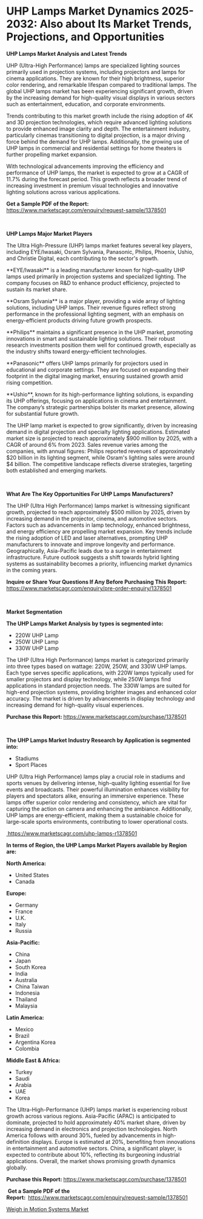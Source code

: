 <p><h1>UHP Lamps Market Dynamics 2025-2032: Also about Its Market Trends, Projections, and Opportunities</h1></p><p><strong>UHP Lamps Market Analysis and Latest Trends</strong></p>
<p><p>UHP (Ultra-High Performance) lamps are specialized lighting sources primarily used in projection systems, including projectors and lamps for cinema applications. They are known for their high brightness, superior color rendering, and remarkable lifespan compared to traditional lamps. The global UHP lamps market has been experiencing significant growth, driven by the increasing demand for high-quality visual displays in various sectors such as entertainment, education, and corporate environments.</p><p>Trends contributing to this market growth include the rising adoption of 4K and 3D projection technologies, which require advanced lighting solutions to provide enhanced image clarity and depth. The entertainment industry, particularly cinemas transitioning to digital projection, is a major driving force behind the demand for UHP lamps. Additionally, the growing use of UHP lamps in commercial and residential settings for home theaters is further propelling market expansion.</p><p>With technological advancements improving the efficiency and performance of UHP lamps, the market is expected to grow at a CAGR of 11.7% during the forecast period. This growth reflects a broader trend of increasing investment in premium visual technologies and innovative lighting solutions across various applications.</p></p>
<p><strong>Get a Sample PDF of the Report:&nbsp;</strong> <a href="https://www.marketscagr.com/enquiry/request-sample/1378501?utm_campaign=3440&utm_medium=2&utm_source=Github&utm_content=ia&utm_term=08042025&utm_id=uhp-lamps">https://www.marketscagr.com/enquiry/request-sample/1378501</a></p>
<p>&nbsp;</p>
<p><strong>UHP Lamps Major Market Players</strong></p>
<p><p>The Ultra High-Pressure (UHP) lamps market features several key players, including EYE/Iwasaki, Osram Sylvania, Panasonic, Philips, Phoenix, Ushio, and Christie Digital, each contributing to the sector's growth. </p><p>**EYE/Iwasaki** is a leading manufacturer known for high-quality UHP lamps used primarily in projection systems and specialized lighting. The company focuses on R&D to enhance product efficiency, projected to sustain its market share.</p><p>**Osram Sylvania** is a major player, providing a wide array of lighting solutions, including UHP lamps. Their revenue figures reflect strong performance in the professional lighting segment, with an emphasis on energy-efficient products driving future growth prospects.</p><p>**Philips** maintains a significant presence in the UHP market, promoting innovations in smart and sustainable lighting solutions. Their robust research investments position them well for continued growth, especially as the industry shifts toward energy-efficient technologies.</p><p>**Panasonic** offers UHP lamps primarily for projectors used in educational and corporate settings. They are focused on expanding their footprint in the digital imaging market, ensuring sustained growth amid rising competition.</p><p>**Ushio**, known for its high-performance lighting solutions, is expanding its UHP offerings, focusing on applications in cinema and entertainment. The company’s strategic partnerships bolster its market presence, allowing for substantial future growth.</p><p>The UHP lamp market is expected to grow significantly, driven by increasing demand in digital projection and specialty lighting applications. Estimated market size is projected to reach approximately $900 million by 2025, with a CAGR of around 6% from 2023. Sales revenue varies among the companies, with annual figures: Philips reported revenues of approximately $20 billion in its lighting segment, while Osram's lighting sales were around $4 billion. The competitive landscape reflects diverse strategies, targeting both established and emerging markets.</p></p>
<p>&nbsp;</p>
<p><strong>What Are The Key Opportunities For UHP Lamps Manufacturers?</strong></p>
<p><p>The UHP (Ultra High Performance) lamps market is witnessing significant growth, projected to reach approximately $500 million by 2025, driven by increasing demand in the projector, cinema, and automotive sectors. Factors such as advancements in lamp technology, enhanced brightness, and energy efficiency are propelling market expansion. Key trends include the rising adoption of LED and laser alternatives, prompting UHP manufacturers to innovate and improve longevity and performance. Geographically, Asia-Pacific leads due to a surge in entertainment infrastructure. Future outlook suggests a shift towards hybrid lighting systems as sustainability becomes a priority, influencing market dynamics in the coming years.</p></p>
<p><strong>Inquire or Share Your Questions If Any Before Purchasing This Report:</strong> <a href="https://www.marketscagr.com/enquiry/pre-order-enquiry/1378501?utm_campaign=3440&utm_medium=2&utm_source=Github&utm_content=ia&utm_term=08042025&utm_id=uhp-lamps">https://www.marketscagr.com/enquiry/pre-order-enquiry/1378501</a></p>
<p>&nbsp;</p>
<p><strong>Market Segmentation</strong></p>
<p><strong>The UHP Lamps Market Analysis by types is segmented into:</strong></p>
<p><ul><li>220W UHP Lamp</li><li>250W UHP Lamp</li><li>330W UHP Lamp</li></ul></p>
<p><p>The UHP (Ultra High Performance) lamps market is categorized primarily into three types based on wattage: 220W, 250W, and 330W UHP lamps. Each type serves specific applications, with 220W lamps typically used for smaller projectors and display technology, while 250W lamps find applications in standard projection needs. The 330W lamps are suited for high-end projection systems, providing brighter images and enhanced color accuracy. The market is driven by advancements in display technology and increasing demand for high-quality visual experiences.</p></p>
<p><strong>Purchase this Report:&nbsp;</strong><a href="https://www.marketscagr.com/purchase/1378501?utm_campaign=3440&utm_medium=2&utm_source=Github&utm_content=ia&utm_term=08042025&utm_id=uhp-lamps">https://www.marketscagr.com/purchase/1378501</a></p>
<p>&nbsp;</p>
<p><strong>The UHP Lamps Market Industry Research by Application is segmented into:</strong></p>
<p><ul><li>Stadiums</li><li>Sport Places</li></ul></p>
<p><p>UHP (Ultra High Performance) lamps play a crucial role in stadiums and sports venues by delivering intense, high-quality lighting essential for live events and broadcasts. Their powerful illumination enhances visibility for players and spectators alike, ensuring an immersive experience. These lamps offer superior color rendering and consistency, which are vital for capturing the action on camera and enhancing the ambiance. Additionally, UHP lamps are energy-efficient, making them a sustainable choice for large-scale sports environments, contributing to lower operational costs.</p></p>
<p><a href="https://www.marketscagr.com/uhp-lamps-r1378501?utm_campaign=3440&utm_medium=2&utm_source=Github&utm_content=ia&utm_term=08042025&utm_id=uhp-lamps">&nbsp;https://www.marketscagr.com/uhp-lamps-r1378501</a></p>
<p><strong>In terms of Region, the UHP Lamps Market Players available by Region are:</strong></p>
<p>
    <p> <strong> North America: </strong>
        <ul>
            <li>United States</li>
            <li>Canada</li>
        </ul>
        </p> 
    <p> <strong> Europe: </strong>
        <ul>
            <li>Germany</li>
            <li>France</li>
            <li>U.K.</li>
            <li>Italy</li>
            <li>Russia</li>
        </ul>
        </p> 
    <p> <strong> Asia-Pacific: </strong>
        <ul>
            <li>China</li>
            <li>Japan</li>
            <li>South Korea</li>
            <li>India</li>
            <li>Australia</li>
            <li>China Taiwan</li>
            <li>Indonesia</li>
            <li>Thailand</li>
            <li>Malaysia</li>
        </ul>
        </p> 
    <p> <strong> Latin America: </strong>
        <ul>
            <li>Mexico</li>
            <li>Brazil</li>
            <li>Argentina Korea</li>
            <li>Colombia</li>
        </ul>
        </p> 
    <p> <strong> Middle East & Africa: </strong>
        <ul>
            <li>Turkey</li>
            <li>Saudi</li>
            <li>Arabia</li>
            <li>UAE</li>
            <li>Korea</li>
        </ul>
    </p>
    </p>
<p><p>The Ultra-High-Performance (UHP) lamps market is experiencing robust growth across various regions. Asia-Pacific (APAC) is anticipated to dominate, projected to hold approximately 40% market share, driven by increasing demand in electronics and projection technologies. North America follows with around 30%, fueled by advancements in high-definition displays. Europe is estimated at 20%, benefiting from innovations in entertainment and automotive sectors. China, a significant player, is expected to contribute about 10%, reflecting its burgeoning industrial applications. Overall, the market shows promising growth dynamics globally.</p></p>
<p><strong>Purchase this Report: </strong><a href="https://www.marketscagr.com/purchase/1378501?utm_campaign=3440&utm_medium=2&utm_source=Github&utm_content=ia&utm_term=08042025&utm_id=uhp-lamps">https://www.marketscagr.com/purchase/1378501</a></p>
<p>&nbsp;<strong>Get a Sample PDF of the Report:&nbsp;&nbsp;</strong><a href="https://www.marketscagr.com/enquiry/request-sample/1378501?utm_campaign=3440&utm_medium=2&utm_source=Github&utm_content=ia&utm_term=08042025&utm_id=uhp-lamps">https://www.marketscagr.com/enquiry/request-sample/1378501</a></p>
<p><strong></strong></p>
<p><p><a href="https://github.com/wyettillesr4/Market-Research-Report-List-1/blob/main/weigh-in-motion-systems-market.md?utm_campaign=3440&utm_medium=2&utm_source=Github&utm_content=ia&utm_term=08042025&utm_id=uhp-lamps">Weigh in Motion Systems Market</a></p></p>